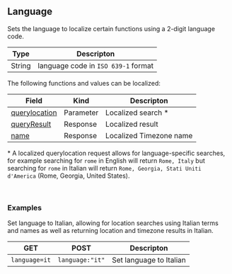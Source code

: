 ## Language

Sets the language to localize certain functions using a 2-digit language code.

| Type | Descripton |
|---|---|
| String | language code in `ISO 639-1` format |

The following functions and values can be localized:

| Field | Kind | Descripton |
|---|---|---|
| [querylocation](parameters_location.md#querylocation) | Parameter | Localized search \* |
| [queryResult](response_metadata.md#location) | Response | Localized result |
| [name](response_metadata.md#tz) | Response | Localized Timezone name |

\* A localized querylocation request allows for language-specific searches, for example searching for `rome` in English will return `Rome, Italy` but searching for `rome` in Italian will return `Rome, Georgia, Stati Uniti d'America` (Rome, Georgia, United States).

<br>

### Examples

Set language to Italian, allowing for location searches using Italian terms and names as well as returning location and timezone results in Italian.

| GET | POST | Descripton |
|---|---|---|
| `language=it` | `language:"it"` | Set language to Italian |

<br>